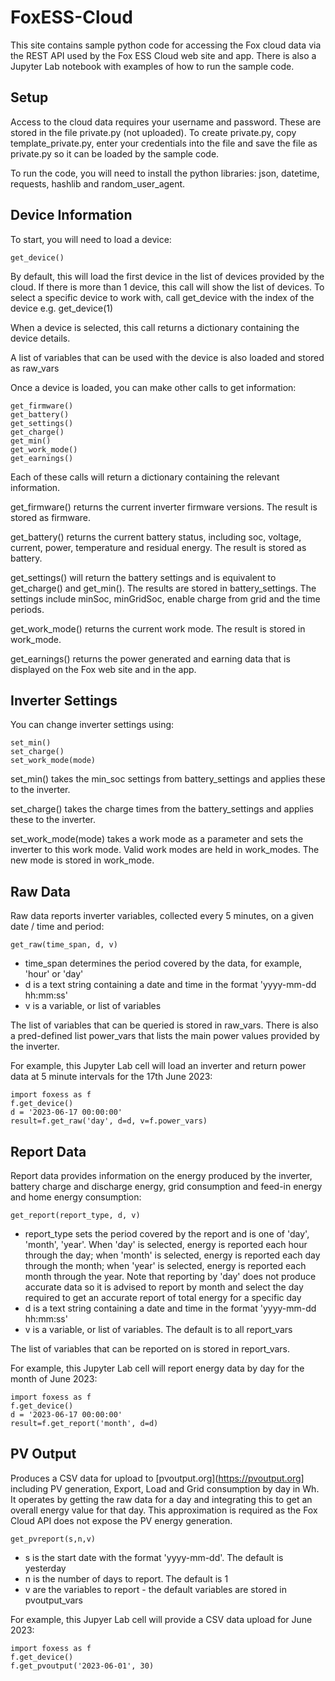 # FoxESS-Cloud
This site contains sample python code for accessing the Fox cloud data via the REST API used by the Fox ESS Cloud web site and app.
There is also a Jupyter Lab notebook with examples of how to run the sample code.

## Setup
Access to the cloud data requires your username and password. These are stored in the file private.py (not uploaded).
To create private.py, copy template_private.py, enter your credentials into the file and save the file as private.py so it can be loaded by the sample code.

To run the code, you will need to install the python libraries: json, datetime, requests, hashlib and random_user_agent.

## Device Information
To start, you will need to load a device:

```
get_device()
```

By default, this will load the first device in the list of devices provided by the cloud.
If there is more than 1 device, this call will show the list of devices.
To select a specific device to work with, call get_device with the index of the device e.g. get_device(1)

When a device is selected, this call returns a dictionary containing the device details.

A list of variables that can be used with the device is also loaded and stored as raw_vars

Once a device is loaded, you can make other calls to get information:

```
get_firmware()
get_battery()
get_settings()
get_charge()
get_min()
get_work_mode()
get_earnings()

```
Each of these calls will return a dictionary containing the relevant information.

get_firmware() returns the current inverter firmware versions. The result is stored as firmware.

get_battery() returns the current battery status, including soc, voltage, current, power, temperature and residual energy. The result is stored as battery.

get_settings() will return the battery settings and is equivalent to get_charge() and get_min(). The results are stored in battery_settings. The settings include minSoc, minGridSoc, enable charge from grid and the time periods.

get_work_mode() returns the current work mode. The result is stored in work_mode.

get_earnings() returns the power generated and earning data that is displayed on the Fox web site and in the app.

## Inverter Settings
You can change inverter settings using:

```
set_min()
set_charge()
set_work_mode(mode)
```

set_min() takes the min_soc settings from battery_settings and applies these to the inverter.

set_charge() takes the charge times from the battery_settings and applies these to the inverter.

set_work_mode(mode) takes a work mode as a parameter and sets the inverter to this work mode. Valid work modes are held in work_modes. The new mode is stored in work_mode.

## Raw Data
Raw data reports inverter variables, collected every 5 minutes, on a given date / time and period:

```
get_raw(time_span, d, v)
```

+ time_span determines the period covered by the data, for example, 'hour' or 'day'
+ d is a text string containing a date and time in the format 'yyyy-mm-dd hh:mm:ss'
+ v is a variable, or list of variables

The list of variables that can be queried is stored in raw_vars. There is also a pred-defined list power_vars that lists the main power values provided by the inverter.

For example, this Jupyter Lab cell will load an inverter and return power data at 5 minute intervals for the 17th June 2023:

```
import foxess as f
f.get_device()
d = '2023-06-17 00:00:00'
result=f.get_raw('day', d=d, v=f.power_vars)
```

## Report Data
Report data provides information on the energy produced by the inverter, battery charge and discharge energy, grid consumption and feed-in energy and home energy consumption:

```
get_report(report_type, d, v)
```
+ report_type sets the period covered by the report and is one of 'day', 'month', 'year'. When 'day' is selected, energy is reported each hour through the day; when 'month' is selected, energy is reported each day through the month; when 'year' is selected, energy is reported each month through the year. Note that reporting by 'day' does not produce accurate data so it is advised to report by month and select the day required to get an accurate report of total energy for a specific day
+ d is a text string containing a date and time in the format 'yyyy-mm-dd hh:mm:ss'
+ v is a variable, or list of variables. The default is to all report_vars

The list of variables that can be reported on is stored in report_vars.

For example, this Jupyter Lab cell will report energy data by day for the month of June 2023:

```
import foxess as f
f.get_device()
d = '2023-06-17 00:00:00'
result=f.get_report('month', d=d)
```

## PV Output
Produces a CSV data for upload to [pvoutput.org](https://pvoutput.org] including PV generation, Export, Load and Grid consumption by day in Wh. It operates by getting the raw data for a day and integrating this to get an overall energy value for that day. This approximation is required as the Fox Cloud API does not expose the PV energy generation.

```
get_pvreport(s,n,v)
```
+ s is the start date with the format 'yyyy-mm-dd'. The default is yesterday
+ n is the number of days to report. The default is 1
+ v are the variables to report - the default variables are stored in pvoutput_vars

For example, this Jupyer Lab cell will provide a CSV data upload for June 2023:

```
import foxess as f
f.get_device()
f.get_pvoutput('2023-06-01', 30)
```

